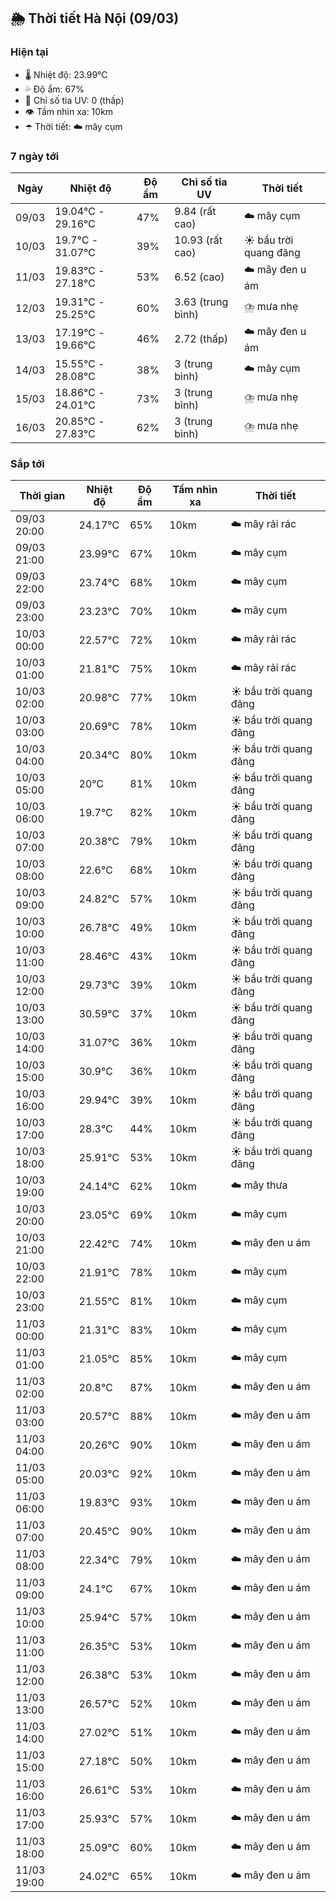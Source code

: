 ## 🌦️ Thời tiết Hà Nội (09/03)

### Hiện tại

- 🌡️ Nhiệt độ: 23.99℃
- 💦 Độ ẩm: 67%
- 🌟 Chỉ số tia UV: 0 (thấp)
- 👁️ Tầm nhìn xa: 10km
- ☂️ Thời tiết: ☁️ mây cụm

### 7 ngày tới

| Ngày | Nhiệt độ | Độ ẩm | Chỉ số tia UV | Thời tiết |
| --- | --- | --- | --- | --- |
| 09/03 | 19.04℃ - 29.16℃ | 47% | 9.84 (rất cao) | ☁️ mây cụm |
| 10/03 | 19.7℃ - 31.07℃ | 39% | 10.93 (rất cao) | ☀️ bầu trời quang đãng |
| 11/03 | 19.83℃ - 27.18℃ | 53% | 6.52 (cao) | ☁️ mây đen u ám |
| 12/03 | 19.31℃ - 25.25℃ | 60% | 3.63 (trung bình) | ⛈️ mưa nhẹ |
| 13/03 | 17.19℃ - 19.66℃ | 46% | 2.72 (thấp) | ☁️ mây đen u ám |
| 14/03 | 15.55℃ - 28.08℃ | 38% | 3 (trung bình) | ☁️ mây cụm |
| 15/03 | 18.86℃ - 24.01℃ | 73% | 3 (trung bình) | ⛈️ mưa nhẹ |
| 16/03 | 20.85℃ - 27.83℃ | 62% | 3 (trung bình) | ⛈️ mưa nhẹ |

### Sắp tới

| Thời gian | Nhiệt độ | Độ ẩm | Tầm nhìn xa | Thời tiết |
| --- | --- | --- | --- | --- |
| 09/03 20:00 | 24.17℃ | 65% | 10km | ☁️ mây rải rác |
| 09/03 21:00 | 23.99℃ | 67% | 10km | ☁️ mây cụm |
| 09/03 22:00 | 23.74℃ | 68% | 10km | ☁️ mây cụm |
| 09/03 23:00 | 23.23℃ | 70% | 10km | ☁️ mây cụm |
| 10/03 00:00 | 22.57℃ | 72% | 10km | ☁️ mây rải rác |
| 10/03 01:00 | 21.81℃ | 75% | 10km | ☁️ mây rải rác |
| 10/03 02:00 | 20.98℃ | 77% | 10km | ☀️ bầu trời quang đãng |
| 10/03 03:00 | 20.69℃ | 78% | 10km | ☀️ bầu trời quang đãng |
| 10/03 04:00 | 20.34℃ | 80% | 10km | ☀️ bầu trời quang đãng |
| 10/03 05:00 | 20℃ | 81% | 10km | ☀️ bầu trời quang đãng |
| 10/03 06:00 | 19.7℃ | 82% | 10km | ☀️ bầu trời quang đãng |
| 10/03 07:00 | 20.38℃ | 79% | 10km | ☀️ bầu trời quang đãng |
| 10/03 08:00 | 22.6℃ | 68% | 10km | ☀️ bầu trời quang đãng |
| 10/03 09:00 | 24.82℃ | 57% | 10km | ☀️ bầu trời quang đãng |
| 10/03 10:00 | 26.78℃ | 49% | 10km | ☀️ bầu trời quang đãng |
| 10/03 11:00 | 28.46℃ | 43% | 10km | ☀️ bầu trời quang đãng |
| 10/03 12:00 | 29.73℃ | 39% | 10km | ☀️ bầu trời quang đãng |
| 10/03 13:00 | 30.59℃ | 37% | 10km | ☀️ bầu trời quang đãng |
| 10/03 14:00 | 31.07℃ | 36% | 10km | ☀️ bầu trời quang đãng |
| 10/03 15:00 | 30.9℃ | 36% | 10km | ☀️ bầu trời quang đãng |
| 10/03 16:00 | 29.94℃ | 39% | 10km | ☀️ bầu trời quang đãng |
| 10/03 17:00 | 28.3℃ | 44% | 10km | ☀️ bầu trời quang đãng |
| 10/03 18:00 | 25.91℃ | 53% | 10km | ☀️ bầu trời quang đãng |
| 10/03 19:00 | 24.14℃ | 62% | 10km | ☁️ mây thưa |
| 10/03 20:00 | 23.05℃ | 69% | 10km | ☁️ mây cụm |
| 10/03 21:00 | 22.42℃ | 74% | 10km | ☁️ mây đen u ám |
| 10/03 22:00 | 21.91℃ | 78% | 10km | ☁️ mây cụm |
| 10/03 23:00 | 21.55℃ | 81% | 10km | ☁️ mây cụm |
| 11/03 00:00 | 21.31℃ | 83% | 10km | ☁️ mây cụm |
| 11/03 01:00 | 21.05℃ | 85% | 10km | ☁️ mây cụm |
| 11/03 02:00 | 20.8℃ | 87% | 10km | ☁️ mây đen u ám |
| 11/03 03:00 | 20.57℃ | 88% | 10km | ☁️ mây đen u ám |
| 11/03 04:00 | 20.26℃ | 90% | 10km | ☁️ mây đen u ám |
| 11/03 05:00 | 20.03℃ | 92% | 10km | ☁️ mây đen u ám |
| 11/03 06:00 | 19.83℃ | 93% | 10km | ☁️ mây đen u ám |
| 11/03 07:00 | 20.45℃ | 90% | 10km | ☁️ mây đen u ám |
| 11/03 08:00 | 22.34℃ | 79% | 10km | ☁️ mây đen u ám |
| 11/03 09:00 | 24.1℃ | 67% | 10km | ☁️ mây đen u ám |
| 11/03 10:00 | 25.94℃ | 57% | 10km | ☁️ mây đen u ám |
| 11/03 11:00 | 26.35℃ | 53% | 10km | ☁️ mây đen u ám |
| 11/03 12:00 | 26.38℃ | 53% | 10km | ☁️ mây đen u ám |
| 11/03 13:00 | 26.57℃ | 52% | 10km | ☁️ mây đen u ám |
| 11/03 14:00 | 27.02℃ | 51% | 10km | ☁️ mây đen u ám |
| 11/03 15:00 | 27.18℃ | 50% | 10km | ☁️ mây đen u ám |
| 11/03 16:00 | 26.61℃ | 53% | 10km | ☁️ mây đen u ám |
| 11/03 17:00 | 25.93℃ | 57% | 10km | ☁️ mây đen u ám |
| 11/03 18:00 | 25.09℃ | 60% | 10km | ☁️ mây đen u ám |
| 11/03 19:00 | 24.02℃ | 65% | 10km | ☁️ mây đen u ám |
